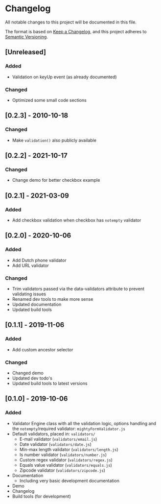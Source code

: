 # Changelog

All notable changes to this project will be documented in this file.

The format is based on [Keep a Changelog](https://keepachangelog.com/en/1.0.0/),
and this project adheres to [Semantic Versioning](https://semver.org/spec/v2.0.0.html).


## [Unreleased]

### Added
- Validation on keyUp event (as already documented)

### Changed
- Optimized some small code sections


## [0.2.3] - 2010-10-18

### Changed
- Make `validation()` also publicly available


## [0.2.2] - 2021-10-17

### Changed
- Change demo for better checkbox example


## [0.2.1] - 2021-03-09

### Added
- Add checkbox validation when checkbox has `notempty` validator


## [0.2.0] - 2020-10-06

### Added
- Add Dutch phone validator
- Add URL validator

### Changed
- Trim validators passed via the data-validators attribute to prevent validating issues
- Renamed dev tools to make more sense
- Updated documentation
- Updated build tools


## [0.1.1] - 2019-11-06

### Added
- Add custom ancestor selector

### Changed
- Changed demo
- Updated dev todo's
- Updated build tools to latest versions


## [0.1.0] - 2019-10-06

### Added
- Validator Engine class with all the validation logic, options handling and the `notempty`/required validator: `mightyFormValidator.js`
- Default validators, placed in: `validators/`
  - E-mail validator (`validators/email.js`)
  - Date validator (`validators/date.js`)
  - Min-max length validator (`validators/length.js`)
  - Is number validator (`validators/number.js`)
  - Custom regex validator (`validators/regex.js`)
  - Equals value validator (`validators/equals.js`)
  - Zipcode validator (`validators/zipcode.js`)
- Documentation
  - Including very basic development documentation
- Demo
- Changelog
- Build tools (for development)
